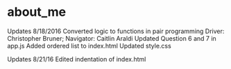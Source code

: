 # about_me

Updates 8/18/2016
    Converted logic to functions in pair programming
      Driver: Christopher Bruner; Navigator: Caitlin Araldi
    Updated Question 6 and 7 in app.js
    Added ordered list to index.html
    Updated style.css

Updates 8/21/16
    Edited indentation of index.html
    

